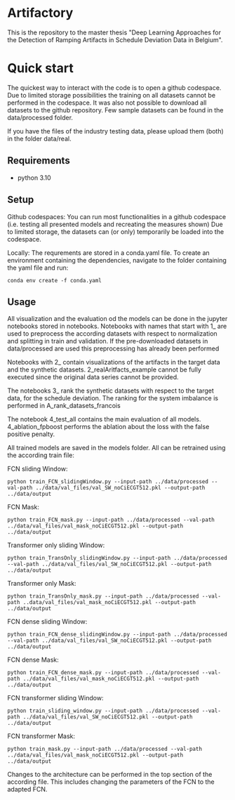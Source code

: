 # Artifactory

This is the repository to the master thesis "Deep Learning Approaches for the Detection of Ramping Artifacts in Schedule Deviation Data in Belgium".

# Quick start
 The quickest way to interact with the code is to open a github codespace. Due to limited storage possibilities the training on all datasets cannot be performed in the codespace.
 It was also not possible to download all datasets to the github repository. Few sample datasets can be found in the data/processed folder.

 If you have the files of the industry testing data, please upload them (both) in the folder data/real.

## Requirements

- python 3.10


## Setup

Github codespaces:
You can run most functionalities in a github codespace (i.e. testing all presented models and recreating the measures shown)
Due to limited storage, the datasets can (or only) temporarily be loaded into the codespace.

Locally:
The requrements are stored in a conda.yaml file. To create an environment containing the dependencies, navigate to the folder containing the yaml file and run:
```console
conda env create -f conda.yaml
```


## Usage
All visualization and the evaluation od the models can be done in the jupyter notebooks stored in notebooks.
Notebooks with names that start with 1_ are used to preprocess the according datasets with respect to normalization and splitting in train and validation. If the pre-downloaded datasets in data/processed are used this preprocessing has already been performed

Notebooks with 2_ contain visualizations of the artifacts in the target data and the synthetic datasets. 2_realAritfacts_example cannot be fully executed since the original data series cannot be provided.

The notebooks 3_ rank the synthetic datasets with respect to the target data, for the schedule deviation. The ranking for the system imbalance is performed in A_rank_datasets_francois

The notebook 4_test_all contains the main evaluation of all models.
4_ablation_fpboost performs the ablation about the loss with the false positive penalty.


All trained models are saved in the models folder. All can be retrained using the according train file:

FCN sliding Window:
```console
python train_FCN_slidingWindow.py --input-path ../data/processed --val-path ../data/val_files/val_SW_noCiECGT512.pkl --output-path ../data/output
```
FCN Mask:
```console
python train_FCN_mask.py --input-path ../data/processed --val-path ../data/val_files/val_mask_noCiECGT512.pkl --output-path ../data/output
```

Transformer only sliding Window:
```console
python train_TransOnly_slidingWindow.py --input-path ../data/processed --val-path ../data/val_files/val_SW_noCiECGT512.pkl --output-path ../data/output
```
Transformer only Mask:
```console
python train_TransOnly_mask.py --input-path ../data/processed --val-path ..data/val_files/val_mask_noCiECGT512.pkl --output-path ../data/output
```

FCN dense sliding Window:
```console
python train_FCN_dense_slidingWindow.py --input-path ../data/processed --val-path ../data/val_files/val_SW_noCiECGT512.pkl --output-path ../data/output
```
FCN dense Mask:
```console
python train_FCN_dense_mask.py --input-path ../data/processed --val-path ../data/val_files/val_mask_noCiECGT512.pkl --output-path ../data/output
```

FCN transformer sliding Window:
```console
python train_sliding_window.py --input-path ../data/processed --val-path ../data/val_files/val_SW_noCiECGT512.pkl --output-path ../data/output
```
FCN transformer Mask:
```console
python train_mask.py --input-path ../data/processed --val-path ../data/val_files/val_mask_noCiECGT512.pkl --output-path ../data/output
```

Changes to the architecture can be performed in the top section of the according file. This includes changing the parameters of the FCN to the adapted FCN.